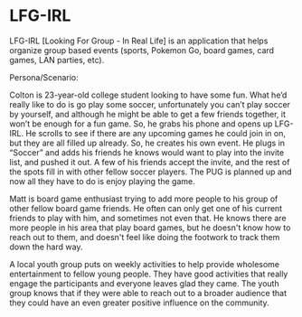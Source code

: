 # LFG-IRL
LFG-IRL [Looking For Group - In Real Life] is an application that helps organize
group based events (sports, Pokemon Go, board games, card games, LAN parties,
etc).

Persona/Scenario:

Colton is 23-year-old college student looking to have some fun. What he’d really
like to do is go play some soccer, unfortunately you can’t play soccer by
yourself, and although he might be able to get a few friends together, it won’t
be enough for a fun game. So, he grabs his phone and opens up LFG-IRL. He
scrolls to see if there are any upcoming games he could join in on, but they are
all filled up already. So, he creates his own event. He plugs in “Soccer” and
adds his friends he knows would want to play into the invite list, and pushed it
out. A few of his friends accept the invite, and the rest of the spots fill in
with other fellow soccer players. The PUG is planned up and now all they have to
do is enjoy playing the game.

Matt is board game enthusiast trying to add more people to his group of other
fellow board game friends. He often can only get one of his current friends to
play with him, and sometimes not even that. He knows there are more people in
his area that play board games, but he doesn't know how to reach out to them,
and doesn't feel like doing the footwork to track them down the hard way.

A local youth group puts on weekly activities to help provide wholesome
entertainment to fellow young people. They have good activities that really
engage the participants and everyone leaves glad they came. The youth group
knows that if they were able to reach out to a broader audience that they could
have an even greater positive influence on the community.
